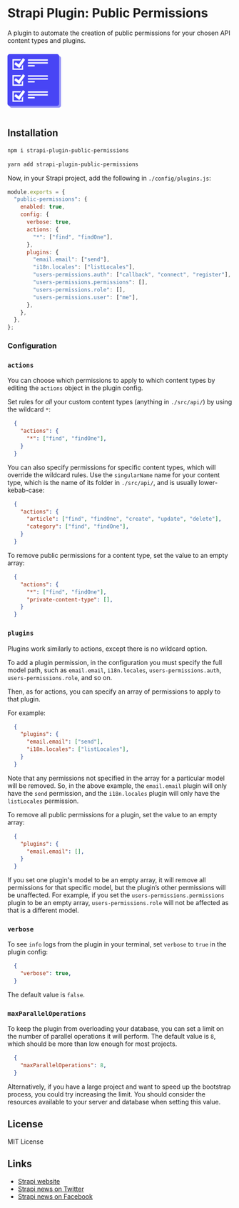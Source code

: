 # Strapi Plugin: Public Permissions

A plugin to automate the creation of public permissions for your chosen API content types and plugins.

<img style="margin-block-start:8px;margin-block-end:12px;" width="120px" src="public/logo.png" alt="" />

## Installation

```bash
npm i strapi-plugin-public-permissions
```

```bash
yarn add strapi-plugin-public-permissions
```

Now, in your Strapi project, add the following in `./config/plugins.js`:

```js
module.exports = {
  "public-permissions": {
    enabled: true,
    config: {
      verbose: true,
      actions: {
        "*": ["find", "findOne"],
      },
      plugins: {
        "email.email": ["send"],
        "i18n.locales": ["listLocales"],
        "users-permissions.auth": ["callback", "connect", "register"],
        "users-permissions.permissions": [],
        "users-permissions.role": [],
        "users-permissions.user": ["me"],
      },
    },
  },
};
```

### Configuration

### `actions`

You can choose which permissions to apply to which content types by editing the `actions` object in the plugin config.

Set rules for _all_ your custom content types (anything in `./src/api/`) by using the wildcard `*`:

```json
  {
    "actions": {
      "*": ["find", "findOne"],
    }
  }
```

You can also specify permissions for specific content types, which will override the wildcard rules. Use the `singularName` name for your content type, which is the name of its folder in `./src/api/`, and is usually lower-kebab-case: 

```json
  {
    "actions": {
      "article": ["find", "findOne", "create", "update", "delete"],
      "category": ["find", "findOne"],
    }
  }
```

To remove public permissions for a content type, set the value to an empty array:

```json
  {
    "actions": {
      "*": ["find", "findOne"],
      "private-content-type": [],
    }
  }
```

### `plugins`

Plugins work similarly to actions, except there is no wildcard option.

To add a plugin permission, in the configuration you must specify the full model path, such as `email.email`, `i18n.locales`, `users-permissions.auth`, `users-permissions.role`, and so on. 

Then, as for actions, you can specify an array of permissions to apply to that plugin.

For example:

```json
  {
    "plugins": {
      "email.email": ["send"],
      "i18n.locales": ["listLocales"],
    }
  }
```

Note that any permissions not specified in the array for a particular model will be removed. So, in the above example, the `email.email` plugin will only have the `send` permission, and the `i18n.locales` plugin will only have the `listLocales` permission.

To remove all public permissions for a plugin, set the value to an empty array:

```json
  {
    "plugins": {
      "email.email": [],
    }
  }
```


If you set one plugin's model to be an empty array, it will remove all permissions for that specific model, but the plugin’s other permissions will be unaffected. For example, if you set the `users-permissions.permissions` plugin to be an empty array, `users-permissions.role` will not be affected as that is a different model.

### `verbose`

To see `info` logs from the plugin in your terminal, set `verbose` to `true` in the plugin config:

```json
  {
    "verbose": true,
  }
```

The default value is `false`.

### `maxParallelOperations`

To keep the plugin from overloading your database, you can set a limit on the number of parallel operations it will perform. The default value is `8`, which should be more than low enough for most projects.


```json
  {
    "maxParallelOperations": 8,
  }
```

Alternatively, if you have a large project and want to speed up the bootstrap process, you could try increasing the limit. You should consider the resources available to your server and database when setting this value.

## License

MIT License

## Links

- [Strapi website](https://strapi.io/)
- [Strapi news on Twitter](https://twitter.com/strapijs)
- [Strapi news on Facebook](https://www.facebook.com/Strapi-616063331867161/)
